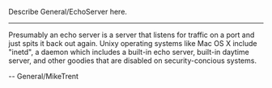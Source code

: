Describe General/EchoServer here.

----

Presumably an echo server is a server that listens for traffic on a port and just spits it back out again. Unixy operating systems like Mac OS X include "inetd", a daemon which includes a built-in echo server, built-in daytime server, and other goodies that are disabled on security-concious systems.

-- General/MikeTrent